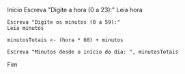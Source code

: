 Início
    Escreva "Digite a hora (0 a 23):"
    Leia hora

    Escreva "Digite os minutos (0 a 59):"
    Leia minutos

    minutosTotais <- (hora * 60) + minutos

    Escreva "Minutos desde o início do dia: ", minutosTotais
Fim
